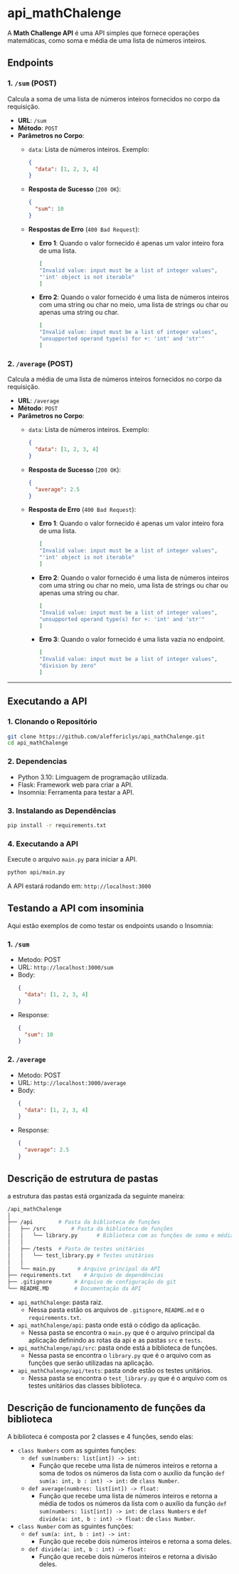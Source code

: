 # api_mathChalenge


A **Math Challenge API** é uma API simples que fornece operações matemáticas, como soma e média de uma lista de números inteiros.

## Endpoints

### 1. `/sum` (POST)
Calcula a soma de uma lista de números inteiros fornecidos no corpo da requisição.

- **URL**: `/sum`
- **Método**: `POST`
- **Parâmetros no Corpo**:  
  - `data`: Lista de números inteiros. Exemplo:
    ```json
    {
      "data": [1, 2, 3, 4]
    }
    ```

  - **Resposta de Sucesso** (`200 OK`):
    ```json
    {
      "sum": 10
    }
    ```
  - **Respostas de Erro** (`400 Bad Request`):
    - **Erro 1**: Quando o valor fornecido é apenas um valor inteiro fora de uma lista.
		```json
		[
		"Invalid value: input must be a list of integer values",
		"'int' object is not iterable"
		]
		```
    - **Erro 2**: Quando o valor fornecido é uma lista de números inteiros  com uma string ou char no meio, uma lista de strings ou char ou apenas uma string ou char.
		```json
		[
		"Invalid value: input must be a list of integer values",
		"unsupported operand type(s) for +: 'int' and 'str'"
		]
		```

### 2. `/average` (POST)
Calcula a média de uma lista de números inteiros fornecidos no corpo da requisição.

- **URL**: `/average`
- **Método**: `POST`
- **Parâmetros no Corpo**:  
  - `data`: Lista de números inteiros. Exemplo:
    ```json
    {
      "data": [1, 2, 3, 4]
    }
    ```

  - **Resposta de Sucesso** (`200 OK`):
    ```json
    {
      "average": 2.5
    }
    ```
  - **Resposta de Erro** (`400 Bad Request`):
    - **Erro 1**: Quando o valor fornecido é apenas um valor inteiro fora de uma lista.
		```json
		[
		"Invalid value: input must be a list of integer values",
		"'int' object is not iterable"
		]
		```
    - **Erro 2**: Quando o valor fornecido é uma lista de números inteiros  com uma string ou char no meio, uma lista de strings ou char ou apenas uma string ou char.
		```json
		[
		"Invalid value: input must be a list of integer values",
		"unsupported operand type(s) for +: 'int' and 'str'"
		]
		```
    - **Erro 3**: Quando o valor fornecido é uma lista vazia no endpoint.
		```json
		[
		"Invalid value: input must be a list of integer values",
		"division by zero"
		]

		```

---

## Executando a API

### 1. Clonando o Repositório

```bash
git clone https://github.com/aleffericlys/api_mathChalenge.git
cd api_mathChalenge
```
### 2. Dependencias
- Python 3.10: Limguagem de programação utilizada.
- Flask: Framework web para criar a API.
- Insomnia: Ferramenta para testar a API.
### 3. Instalando as Dependências

```bash
pip install -r requirements.txt
```
### 4. Executando a API

Execute o arquivo `main.py` para iniciar a API.
```bash
python api/main.py
```
A API estará rodando em: `http://localhost:3000`

## Testando a API com insominia
Aqui estão exemplos de como testar os endpoints usando o Insomnia:

### 1. `/sum`
- Metodo: POST
- URL: `http://localhost:3000/sum`
- Body:
  ```json
  {
	"data": [1, 2, 3, 4]
  }
  ```
- Response:
  ```json
  {
	"sum": 10
  }
  ```
### 2. `/average`
- Metodo: POST
- URL: `http://localhost:3000/average`
- Body:
  ```json
  {
	"data": [1, 2, 3, 4]
  }
  ```
- Response:
  ```json
  {
  	"average": 2.5
  }
  ``` 


## Descrição de estrutura de pastas
a estrutura das pastas está organizada da seguinte maneira:

```bash
/api_mathChalenge
│
├── /api        # Pasta da biblioteca de funções
│	├── /src        # Pasta da biblioteca de funções
│	│	└── library.py      # Biblioteca com as funções de soma e média
│	│	
│	├── /tests 	# Pasta de testes unitários
│	│	└── test_library.py # Testes unitários
│	│	
│	└── main.py       # Arquivo principal da API
├── requirements.txt    # Arquivo de dependências
├── .gitignore       # Arquivo de configuração do git
└── README.MD        # Documentação da API

```
- `api_mathChalenge`: pasta raiz.
  - Nessa pasta estão os arquivos de `.gitignore`, `README.md` e o `requirements.txt`.
- `api_mathChalenge/api`: pasta onde está o código da aplicação.
  - Nessa pasta se encontra o `main.py` que é o arquivo principal da aplicação definindo as rotas da api e as pastas `src` e `tests`.
- `api_mathChalenge/api/src`: pasta onde está a biblioteca de funções.
  - Nessa pasta se encontra o `library.py` que é o arquivo com as funções que serão utilizadas na aplicação.
-  `api_mathChalenge/api/tests`: pasta onde estão os testes unitários.
   - Nessa pasta se encontra o `test_library.py` que é o arquivo com os testes unitários das classes biblioteca.

## Descrição de funcionamento de funções da biblioteca
A biblioteca é composta por 2 classes e 4 funções, sendo elas:
- `class Numbers` com as sguintes funções:
  - `def sum(numbers: list[int]) -> int:` 
    - Função que recebe uma lista de números inteiros e retorna a soma de todos os números da lista com o auxílio da função `def sum(a: int, b : int) -> int:` de `class Number`.
  - `def average(numbres: list[int]) -> float:`
    - Função que recebe uma lista de números inteiros e retorna a média de todos os números da lista com o auxílio da função `def sum(numbers: list[int]) -> int:` de `class Numbers` e `def divide(a: int, b : int) -> float:` de `class Number`.
- `class Number` com as sguintes funções: 
  - `def sum(a: int, b : int) -> int:`
    - Função que recebe dois números inteiros e retorna a soma deles.
  - `def divide(a: int, b : int) -> float:`
    - Função que recebe dois números inteiros e retorna a divisão deles.
  

